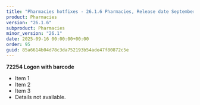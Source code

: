 ```yaml
---
title: "Pharmacies hotfixes - 26.1.6 Pharmacies, Release date September 16, 2025 - Hotfixes"
product: Pharmacies
version: "26.1.6"
subproduct: Pharmacies
minor_version: "26.1"
date: 2025-09-16 00:00:00+00:00
order: 95
guid: 85a6614b04d78c3da752193b54ade47f80872c5e
---
```


**72254 Logon with barcode**- Item 1- Item 2- Item 3- Details not available.
